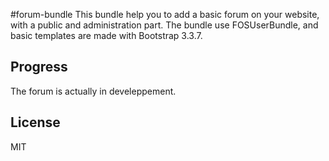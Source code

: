 #forum-bundle
This bundle help you to add a basic forum on your website, with a public and administration part. The bundle use FOSUserBundle, and basic templates are made with Bootstrap 3.3.7. 
## Progress
The forum is actually in develeppement.

## License
MIT